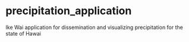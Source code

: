 # precipitation_application
Ike Wai application for dissemination and visualizing precipitation for the state of Hawai
